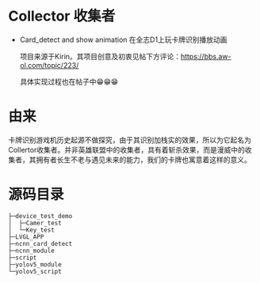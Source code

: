 # Collector 收集者
- Card_detect and show animation  在全志D1上玩卡牌识别播放动画

   项目来源于Kirin。其项目创意及初衷见帖下方评论：https://bbs.aw-ol.com/topic/223/

   具体实现过程也在帖子中😁😁😁

# 由来
   卡牌识别游戏机历史起源不做探究，由于其识别加栈实的效果，所以为它起名为Collertor收集者。并非英雄联盟中的收集者，具有着斩杀效果，而是漫威中的收集者，其拥有者长生不老与遇见未来的能力，我们的卡牌也寓意着这样的意义。

 
# 源码目录

``` Shell
├─device_test_demo 
│  ├─Camer_test  
│  └─Key_test  
├─LVGL_APP  
├─ncnn_card_detect  
├─ncnn_module  
├─script  
├─yolov5_module  
└─yolov5_script  
```

